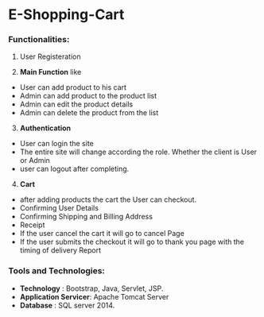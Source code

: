# E-Shopping-Cart
### Functionalities:

1. User Registeration

2. **Main Function** like
  * User can add product to his cart
  * Admin can add product to the product list
  * Admin can edit the product details
  * Admin can delete the product from the list

3. **Authentication**
  * User can login the site
  * The entire site will change according the role. Whether the client is User or Admin
  * user can logout after completing. 

4. **Cart**
  * after adding products the cart the User can checkout.
  * Confirming User Details
  * Confirming Shipping and Billing Address
  * Receipt
  * If the user cancel the cart it will go to cancel Page
  * If the user submits the checkout it will go to thank you page with the timing of delivery Report
  
### Tools and Technologies:
  * **Technology** : Bootstrap, Java, Servlet, JSP.
  * **Application Servicer**: Apache Tomcat Server
  * **Database** : SQL server 2014.
